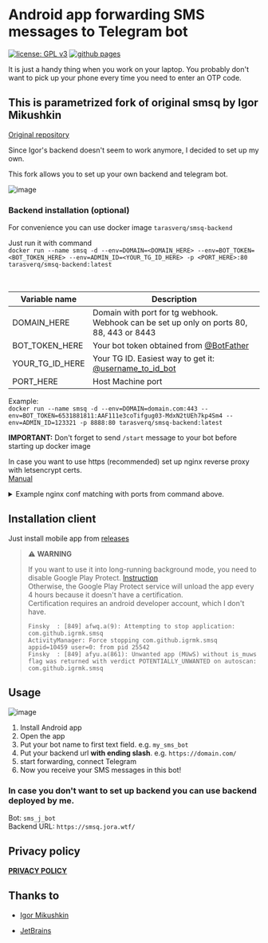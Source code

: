 Android app forwarding SMS messages to Telegram bot
===================================================

[![license: GPL v3](https://img.shields.io/badge/license-GPL_v3-blue.svg)](https://www.gnu.org/licenses/gpl-3.0)
[![github pages](https://img.shields.io/badge/github-pages-blue.svg)](https://smsq.me)

It is just a handy thing when you work on your laptop.
You probably don't want to pick up your phone every time you need to enter an OTP code.

## This is parametrized fork of original smsq by Igor Mikushkin

[Original repository](https://github.com/igrmk/smsq)

Since Igor's backend doesn't seem to work anymore, I decided to set up my own.

This fork allows you to set up your own backend and telegram bot.

![image](https://github.com/tarasverq/smsq/assets/8226275/9d411f25-f668-4f14-a33e-df06a3882346)

### Backend installation (optional)

For convenience you can use docker image `tarasverq/smsq-backend`

Just run it with command <br/>
`docker run --name smsq -d --env=DOMAIN=<DOMAIN_HERE> --env=BOT_TOKEN=<BOT_TOKEN_HERE> --env=ADMIN_ID=<YOUR_TG_ID_HERE> -p <PORT_HERE>:80 tarasverq/smsq-backend:latest`

<br/>

| Variable name   | Description                                                                               |
|-----------------|-------------------------------------------------------------------------------------------|
| DOMAIN_HERE     | Domain with port for tg webhook. Webhook can be set up only on ports 80, 88, 443 or 8443  |
| BOT_TOKEN_HERE  | Your bot token obtained from [@BotFather](https://t.me/BotFather)                         |
| YOUR_TG_ID_HERE | Your TG ID. Easiest way to get it: [@username_to_id_bot](https://t.me/username_to_id_bot) |
| PORT_HERE       | Host Machine port                                                                         |


Example:<br/>
`
docker run --name smsq -d --env=DOMAIN=domain.com:443 --env=BOT_TOKEN=6531881811:AAF111e3coTifgug03-MdxN2tUEh7kp4Sm4 --env=ADMIN_ID=123321 -p 8888:80 tarasverq/smsq-backend:latest
`

**IMPORTANT:** Don't forget to send `/start` message to your bot before starting up docker image

In case you want to use https (recommended) set up nginx reverse proxy with letsencrypt certs.
<br/>[Manual](https://gist.github.com/gmolveau/5e5b0bd2773100d85d9302d0fa96632d)

<details>
  <summary>Example nginx conf matching with ports from command above.</summary>

```
server {
    server_name   domain.com;
    location / {
        proxy_pass         http://127.0.0.1:8888;
        proxy_http_version 1.1;
        proxy_set_header   Upgrade $http_upgrade;
        proxy_set_header   Connection keep-alive;
        proxy_set_header   Host $host;
        proxy_cache_bypass $http_upgrade;
        proxy_set_header   X-Forwarded-For $proxy_add_x_forwarded_for;
        proxy_set_header   X-Forwarded-Proto $scheme;
    }

    listen 443 ssl; # managed by Certbot
    ssl_certificate /etc/letsencrypt/live/domain.com/fullchain.pem; # managed by Certbot
    ssl_certificate_key /etc/letsencrypt/live/domain.com/privkey.pem; # managed by Certbot
    include /etc/letsencrypt/options-ssl-nginx.conf; # managed by Certbot
    ssl_dhparam /etc/letsencrypt/ssl-dhparams.pem; # managed by Certbot
}
```
</details>

Installation client
------------
Just install mobile app from [releases](https://github.com/tarasverq/smsq/releases) 

> :warning: **WARNING**
>
> If you want to use it into long-running background mode, you need to disable Google Play Protect. [Instruction](https://support.mobile-tracker-free.com/hc/en-us/articles/360005346953-How-to-disable-Google-Play-Protect-) <br/>
> Otherwise, the Google Play Protect service will unload the app every 4 hours because it doesn't have a certification.<br/>
> Certification requires an android developer account, which I don't have.
>
> ```
> Finsky  : [849] afwq.a(9): Attempting to stop application: com.github.igrmk.smsq
> ActivityManager: Force stopping com.github.igrmk.smsq appid=10459 user=0: from pid 25542
> Finsky  : [849] afyu.a(861): Unwanted app (MUwS) without is_muws flag was returned with verdict POTENTIALLY_UNWANTED on autoscan: com.github.igrmk.smsq
> ```

Usage
-----

![image](https://github.com/tarasverq/smsq/assets/8226275/9d411f25-f668-4f14-a33e-df06a3882346)

1. Install Android app
2. Open the app
3. Put your bot name to first text field. e.g. `my_sms_bot` 
4. Put your backend url **with ending slash**.  e.g. `https://domain.com/` 
5. start forwarding, connect Telegram
6. Now you receive your SMS messages in this bot!

### In case you don't want to set up backend you can use backend deployed by me.

Bot: `sms_j_bot`<br/>
Backend URL: `https://smsq.jora.wtf/`

Privacy policy
--------------
__[PRIVACY POLICY](PRIVACY.md)__

Thanks to
---------
- [Igor Mikushkin](https://github.com/igrmk)

- [JetBrains](https://www.jetbrains.com/?from=smsq)

